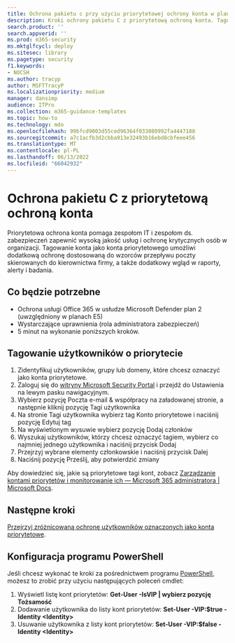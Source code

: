 ```yaml
---
title: Ochrona pakietu c przy użyciu priorytetowej ochrony konta w planie Ochrona usługi Office 365 w usłudze Microsoft Defender 2
description: Kroki ochrony pakietu C z priorytetową ochroną konta. Tagowanie konta jako konta priorytetowego umożliwi dodatkową ochronę dostosowaną do wzorców przepływu poczty skierowanych do kierownictwa firmy, a także dodatkowy wgląd w raporty, alerty i badania.
search.product: ''
search.appverid: ''
ms.prod: m365-security
ms.mktglfcycl: deploy
ms.sitesec: library
ms.pagetype: security
f1.keywords:
- NOCSH
ms.author: tracyp
author: MSFTTracyP
ms.localizationpriority: medium
manager: dansimp
audience: ITPro
ms.collection: m365-guidance-templates
ms.topic: how-to
ms.technology: mdo
ms.openlocfilehash: 99bfcd9003d55ced96364f033080992fa4447188
ms.sourcegitcommit: a7c1acfb3d2cbba913e32493b16ebd8cbfeee456
ms.translationtype: MT
ms.contentlocale: pl-PL
ms.lasthandoff: 06/13/2022
ms.locfileid: "66042932"
---
```

# <a name="protect-your-c-suite-with-priority-account-protection"></a>Ochrona pakietu C z priorytetową ochroną konta

Priorytetowa ochrona konta pomaga zespołom IT i zespołom ds. zabezpieczeń zapewnić wysoką jakość usług i ochronę krytycznych osób w organizacji. Tagowanie konta jako konta priorytetowego umożliwi dodatkową ochronę dostosowaną do wzorców przepływu poczty skierowanych do kierownictwa firmy, a także dodatkowy wgląd w raporty, alerty i badania.

## <a name="what-youll-need"></a>Co będzie potrzebne
- Ochrona usługi Office 365 w usłudze Microsoft Defender plan 2 (uwzględniony w planach E5)
- Wystarczające uprawnienia (rola administratora zabezpieczeń)
- 5 minut na wykonanie poniższych kroków.

## <a name="tag-priority-users"></a>Tagowanie użytkowników o priorytecie
1. Zidentyfikuj użytkowników, grupy lub domeny, które chcesz oznaczyć jako konta priorytetowe.
1. Zaloguj się do [witryny Microsoft Security Portal](https://security.microsoft.com/) i przejdź do Ustawienia na lewym pasku nawigacyjnym.
1. Wybierz pozycję Poczta e-mail & współpracy na załadowanej stronie, a następnie kliknij pozycję Tagi użytkownika
1. Na stronie Tagi użytkownika wybierz tag Konto priorytetowe i naciśnij pozycję Edytuj tag
1. Na wyświetlonym wysuwie wybierz pozycję Dodaj członków
1. Wyszukaj użytkowników, którzy chcesz oznaczyć tagiem, wybierz co najmniej jednego użytkownika i naciśnij przycisk Dodaj
1. Przejrzyj wybrane elementy członkowskie i naciśnij przycisk Dalej
1. Naciśnij pozycję Prześlij, aby potwierdzić zmiany

Aby dowiedzieć się, jakie są priorytetowe tagi kont, zobacz [Zarządzanie kontami priorytetów i monitorowanie ich — Microsoft 365 administratora | Microsoft Docs](../../../admin/setup/priority-accounts.md).

## <a name="next-steps"></a>Następne kroki
[Przejrzyj zróżnicowaną ochronę użytkowników oznaczonych jako konta priorytetowe](../../office-365-security/configure-review-priority-account.md).

## <a name="powershell-configuration"></a>Konfiguracja programu PowerShell
Jeśli chcesz wykonać te kroki za pośrednictwem programu [PowerShell](/powershell/exchange/connect-to-exchange-online-powershell), możesz to zrobić przy użyciu następujących poleceń cmdlet:
1. Wyświetl listę kont priorytetów: **Get-User -IsVIP | wybierz pozycję Tożsamość**
1. Dodawanie użytkownika do listy kont priorytetów: **Set-User -VIP:$true -Identity \<Identity\>**
1. Usuwanie użytkownika z listy kont priorytetów: **Set-User -VIP:$false -Identity \<Identity\>**
